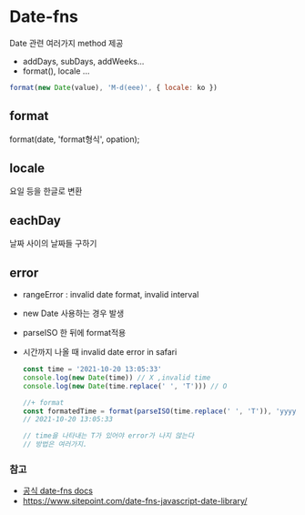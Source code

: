 # Date-fns
Date 관련 여러가지 method 제공

- addDays, subDays, addWeeks...
- format(), locale ...

```js
format(new Date(value), 'M-d(eee)', { locale: ko })
```
## format
format(date, 'format형식', opation);
  
## locale
요일 등을 한글로 변환


## eachDay
날짜 사이의 날짜들 구하기


## error
- rangeError : invalid date format, invalid interval
- new Date 사용하는 경우 발생
- parseISO 한 뒤에 format적용

- 시간까지 나올 때 invalid date error in safari
  ```js
  const time = '2021-10-20 13:05:33'
  console.log(new Date(time)) // X ,invalid time
  console.log(new Date(time.replace(' ', 'T'))) // O

  //+ format
  const formatedTime = format(parseISO(time.replace(' ', 'T')), 'yyyy-MM-dd HH:mm:ss')
  // 2021-10-20 13:05:33

  // time을 나타내는 T가 있어야 error가 나지 않는다 
  // 방법은 여러가지. 
  ```


### 참고
- [공식 date-fns docs](https://date-fns.org/docs/Getting-Started)
- https://www.sitepoint.com/date-fns-javascript-date-library/